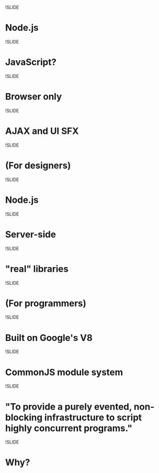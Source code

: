 !SLIDE
# Node.js

!SLIDE
# JavaScript?

!SLIDE
# Browser only

!SLIDE
# AJAX and UI SFX

!SLIDE
# (For designers)

!SLIDE
# Node.js

!SLIDE
# Server-side

!SLIDE
# "real" libraries

!SLIDE
# (For programmers)

!SLIDE

# Built on Google's V8

!SLIDE
# CommonJS module system

!SLIDE

# "To provide a purely evented, non-blocking infrastructure to script highly concurrent programs."

!SLIDE

# Why?
